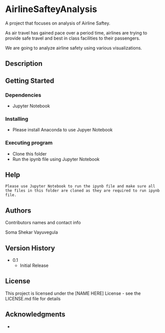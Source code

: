 # AirlineSafteyAnalysis

A project that focuses on analysis of Airline Saftey.

   As air travel has gained pace over a period time, airlines are trying to provide safe travel and best in class facilities to their passengers.

   We are going to analyze airline safety using various visualizations.

## Description


## Getting Started

### Dependencies

* Jupyter Notebook

### Installing

* Please install Anaconda to use Jupyer Notebook

### Executing program

* Clone this folder
* Run the ipynb file using Jupyter Notebook

## Help

```
Please use Jupyter Notebook to run the ipynb file and make sure all the files in this folder are cloned as they are required to run ipynb file.
```

## Authors

Contributors names and contact info

Soma Shekar Vayuvegula

## Version History

* 0.1
    * Initial Release

## License

This project is licensed under the [NAME HERE] License - see the LICENSE.md file for details

## Acknowledgments

* 


